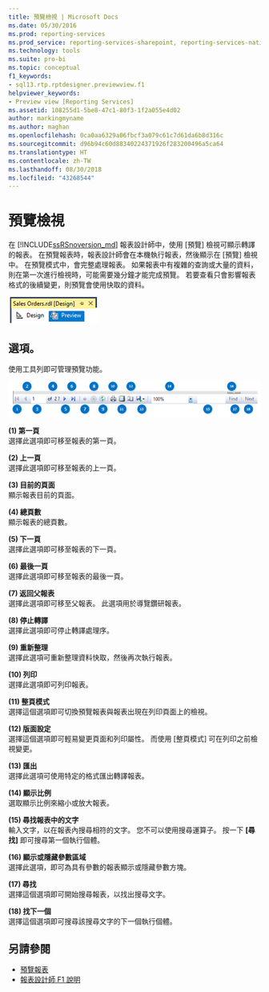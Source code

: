 ```yaml
---
title: 預覽檢視 | Microsoft Docs
ms.date: 05/30/2016
ms.prod: reporting-services
ms.prod_service: reporting-services-sharepoint, reporting-services-native
ms.technology: tools
ms.suite: pro-bi
ms.topic: conceptual
f1_keywords:
- sql13.rtp.rptdesigner.previewview.f1
helpviewer_keywords:
- Preview view [Reporting Services]
ms.assetid: 108255d1-5be8-47c1-80f3-1f2a055e4d02
author: markingmyname
ms.author: maghan
ms.openlocfilehash: 0ca0aa6329a06fbcf3a079c61c7d61da6b8d316c
ms.sourcegitcommit: d96b94c60d88340224371926f283200496a5ca64
ms.translationtype: HT
ms.contentlocale: zh-TW
ms.lasthandoff: 08/30/2018
ms.locfileid: "43268544"
---
```

# <a name="preview-view"></a>預覽檢視
在 [!INCLUDE[ssRSnoversion_md](../../includes/ssrsnoversion-md.md)] 報表設計師中，使用 [預覽] 檢視可顯示轉譯的報表。 在預覽報表時，報表設計師會在本機執行報表，然後顯示在 [預覽] 檢視中。 在預覽模式中，會完整處理報表。 如果報表中有複雜的查詢或大量的資料，則在第一次進行檢視時，可能需要幾分鐘才能完成預覽。 若要查看只會影響報表格式的後續變更，則預覽會使用快取的資料。

  ![ssrs_ssdt_preview](../../reporting-services/media/ssrs-ssdt-preview.png)  
## <a name="options"></a>選項。  
 使用工具列即可管理預覽功能。  

![ssrs_ssdt_viewer_toolbar](../../reporting-services/tools/media/ssrs-ssdt-viewer-toolbar.png)

 **(1) 第一頁**  
 選擇此選項即可移至報表的第一頁。  
  
 **(2) 上一頁**  
 選擇此選項即可移至報表的上一頁。  
  
 **(3) 目前的頁面**  
 顯示報表目前的頁面。  
  
 **(4) 總頁數**  
 顯示報表的總頁數。  
  
 **(5) 下一頁**  
 選擇此選項即可移至報表的下一頁。  
  
 **(6) 最後一頁**  
 選擇此選項即可移至報表的最後一頁。  
  
 **(7) 返回父報表**  
 選擇此選項即可移至父報表。 此選項用於導覽鑽研報表。  
  
 **(8) 停止轉譯**  
 選擇此選項即可停止轉譯處理序。  
  
 **(9) 重新整理**  
 選擇此選項可重新整理資料快取，然後再次執行報表。  
  
 **(10) 列印**  
 選擇此選項即可列印報表。  
  
 **(11) 整頁模式**  
 選擇這個選項即可切換預覽報表與報表出現在列印頁面上的檢視。  
  
 **(12) 版面設定**  
 選擇這個選項即可輕易變更頁面和列印屬性。 而使用 [整頁模式] 可在列印之前檢視變更。  
  
 **(13) 匯出**  
 選擇此選項可使用特定的格式匯出轉譯報表。  
  
 **(14) 顯示比例**  
 選取顯示比例來縮小或放大報表。  
  
 **(15) 尋找報表中的文字**  
 輸入文字，以在報表內搜尋相符的文字。 您不可以使用搜尋運算子。 按一下 **[尋找]** 即可搜尋第一個執行個體。  

 **(16) 顯示或隱藏參數區域**  
 選擇此選項，即可為具有參數的報表顯示或隱藏參數方塊。
 
 **(17) 尋找**  
 選擇這個選項即可開始搜尋報表，以找出搜尋文字。  
  
 **(18) 找下一個**  
 選擇這個選項即可搜尋該搜尋文字的下一個執行個體。  
  
## <a name="see-also"></a>另請參閱  
+ [預覽報表](../../reporting-services/reports/previewing-reports.md)
+ [報表設計師 F1 說明](../../reporting-services/tools/report-designer-f1-help.md)  
  
  
